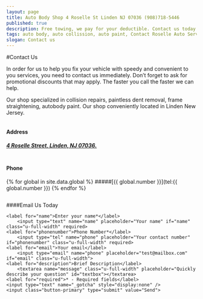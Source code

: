```yaml
---
layout: page
title: Auto Body Shop 4 Roselle St Linden NJ 07036 (908)718-5446
published: true
description: Free towing, we pay for your deductible. Contact us today - Call, or email. (Web discounts may apply, call now) - Collision repairs, dent removal, body paint. Auto Body Shop 4 Roselle St Linden NJ 07036 (908)718-5446
tags: auto body, auto collission, auto paint, Contact Roselle Auto Service, dent, dent removal, dent repair, Email us, frame, frame straightening, linden, new jersey, nj, painting, paintless dent removal, Phone, removal, Repair, shop
slogan: Contact us
---
```

#Contact Us
<section>
<div class="row">
<div class="u-full-width">
In order for us to help you fix your vehicle with speedy and convenient to you services, you need to contact us immediately. Don’t forget to ask for promotional discounts that may apply. The faster you call the faster we can help.

Our shop specialized in collision repairs, paintless dent removal, frame straightening, autobody paint. Our shop conveniently located in Linden New Jersey.
</div>
</div>
</section>
<section>
<div class="row center">
<div class="one-half column"> 
    <i class="fa fa-map-marker fa-4x"></i>

#### Address
##### [4 Roselle Street, Linden, NJ 07036.](https://www.google.com/maps/place/Roselle+Auto+Services+Inc+-+Linden,+NJ/@40.635433,-74.246247,17z/data=!4m7!1m4!3m3!1s0x89c3b2e1928866e5:0xe440b805db07d78e!2sRoselle+Auto+Services+Inc+-+Linden,+NJ!3b1!3m1!1s0x89c3b2e1928866e5:0xe440b805db07d78e)
</div>
<div class="one-half column">
    <i class="fa fa-phone fa-4x"></i>

#### Phone
{% for global in site.data.global %} 
#####[{{ global.number }}](tel:{{ global.number }})
{% endfor %}
</div>
</section>

<section>
<div class="row center">

<i class="fa fa-envelope-o fa-4x"></i>

####Email Us Today
<form method="POST" action="//formspree.io/roselleautoservices@gmail.com">
	<!-- Subject for this email -->
	<input type="hidden" name="_subject" value="Roselle Auto Email Question" />

	<label for="name">Enter your name*</label>
    	<input type="text" name="name" placeholder="Your name" if="name" class="u-full-width" required>
    <label for="phonenumber">Phone Number*</label>
        <input type="tel" name="phone" placeholder="Your contact number" if="phonenumber" class="u-full-width" required>
    <label for="email">Your email</label>
    	<input type="email" name="phone" placeholder="test@mailbox.com" if="email" class="u-full-width">
    <label for="description">Brief Description</label>
    	<textarea name="message" class="u-full-width" placeholder="Quickly describe your question" id="textbox"></textarea>
    <label for="required">* - Required fields</label>
    <input type="text" name="_gotcha" style="display:none" />
    <input class="button-primary" type="submit" value="Send">
</form>

</div>

</section>